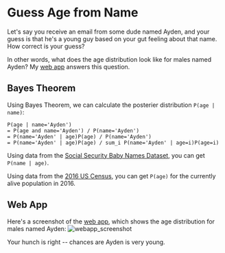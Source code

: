 # Guess Age from Name

Let's say you receive an email from some dude named Ayden, and your guess is that he's a young guy based on your gut feeling about that name.
How correct is your guess?

In other words, what does the age distribution look like for males named Ayden?
My [web app](https://name-dater.herokuapp.com/) answers this question.


## Bayes Theorem

Using Bayes Theorem, we can calculate the posterier distribution `P(age | name)`:
```
P(age | name='Ayden')
= P(age and name='Ayden') / P(name='Ayden')
= P(name='Ayden' | age)P(age) / P(name='Ayden')
= P(name='Ayden' | age)P(age) / sum_i P(name='Ayden' | age=i)P(age=i)
```
Using data from the 
[Social Security Baby Names Dataset](https://catalog.data.gov/dataset/baby-names-from-social-security-card-applications-national-level-data),
you can get `P(name | age)`.

Using data from the 
[2016 US Census](https://factfinder.census.gov/bkmk/table/1.0/en/PEP/2016/PEPSYASEXN),
you can get `P(age)` for the currently alive population in 2016.


## Web App

Here's a screenshot of the [web app](https://name-dater.herokuapp.com/), which shows the age distribution for males named Ayden:
![webapp_screenshot](https://user-images.githubusercontent.com/26487650/31509250-ba6a0486-af35-11e7-80f4-0180fe4c8c1a.png)

Your hunch is right -- chances are Ayden is very young.
